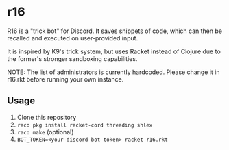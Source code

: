 # r16

R16 is a "trick bot" for Discord. It saves snippets of code, which can then be recalled and executed on user-provided input.

It is inspired by K9's trick system, but uses Racket instead of Clojure due to the former's stronger sandboxing capabilities.

NOTE: The list of administrators is currently hardcoded. Please change it in r16.rkt before running your own instance.

## Usage
1. Clone this repository
2. `raco pkg install racket-cord threading shlex`
3. `raco make` (optional)
4. `BOT_TOKEN=<your discord bot token> racket r16.rkt`
